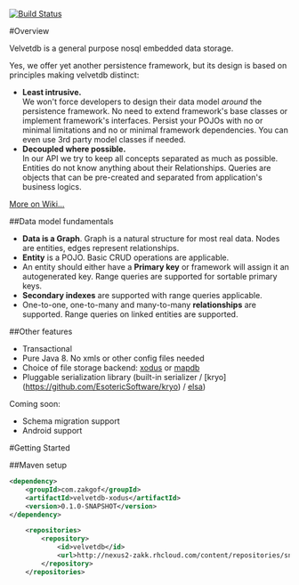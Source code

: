 [![Build Status](https://travis-ci.org/zakgof/velvetdb.svg?branch=master)](https://travis-ci.org/zakgof/velvetdb)

#Overview

Velvetdb is a general purpose nosql embedded data storage.

Yes, we offer yet another persistence framework, but its design is based on principles making velvetdb distinct:
- **Least intrusive.**  
 We won't force developers to design their data model *around* the persistence framework. No need to extend framework's base classes or implement framework's interfaces. Persist your POJOs with no or minimal limitations and no or minimal framework dependencies. You can even use 3rd party model classes if needed.
- **Decoupled where possible.**  
 In our API we try to keep all concepts separated as much as possible. Entities do not know anything about their Relationships. Queries are objects that can be pre-created and separated from application's business logics.

[More on Wiki...](https://github.com/zakgof/velvetdb/wiki/VelvetDB-vs-traditional-approach)

##Data model fundamentals
- **Data is a Graph**. Graph is a natural structure for most real data. Nodes are entities, edges represent relationships.
- **Entity** is a POJO. Basic CRUD operations are applicable.
- An entity should either have a **Primary key** or framework will assign it an autogenerated key. Range queries are supported for sortable primary keys.
- **Secondary indexes** are supported with range queries applicable.
- One-to-one, one-to-many and many-to-many **relationships** are supported. Range queries on linked entities are supported.

##Other features

- Transactional
- Pure Java 8. No xmls or other config files needed
- Choice of file storage backend: [xodus](https://github.com/JetBrains/xodus) or [mapdb](https://github.com/jankotek/mapdb)
- Pluggable serialization library (built-in serializer / [kryo] (https://github.com/EsotericSoftware/kryo) / [elsa](https://github.com/jankotek/elsa))

Coming soon:
- Schema migration support
- Android support

#Getting Started

##Maven setup

```xml
<dependency>
    <groupId>com.zakgof</groupId>
    <artifactId>velvetdb-xodus</artifactId>
    <version>0.1.0-SNAPSHOT</version>
</dependency>
```

```xml
	<repositories>
	    <repository>
	        <id>velvetdb</id>
	        <url>http://nexus2-zakk.rhcloud.com/content/repositories/snapshots/</url>
	    </repository>
	</repositories>
```
